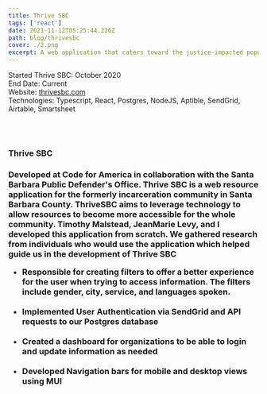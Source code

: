 ```yaml
---
title: Thrive SBC
tags: ['react']
date: 2021-11-12T05:25:44.226Z
path: blog/thrivesbc
cover: ./2.png
excerpt: A web application that caters toward the justice-impacted population
---
```


Started Thrive SBC: October 2020
</br>
End Date: Current
</br>
Website: [thrivesbc.com](https://www.thrivesbc.com/) </br>
Technologies: Typescript, React, Postgres, NodeJS, Aptible, SendGrid, Airtable, Smartsheet

</br>
</br>
<h3>Thrive SBC<h3>
Developed at Code for America in collaboration with the Santa Barbara Public Defender's Office. Thrive SBC is a web resource application for the formerly incarceration community in Santa Barbara County. ThriveSBC aims to leverage technology to allow resources to become more accessible for the whole community. Timothy Malstead, JeanMarie Levy, and I developed this application from scratch. We gathered research from individuals who would use the application which helped guide us in the development of Thrive SBC

</br>

<ul>
<li>
Responsible for creating filters to offer a better experience for the user when trying to access information. The filters include gender, city, service, and languages spoken.
</li>
</br>

<li>
Implemented User Authentication via SendGrid and API requests to our Postgres database
</li>
</br>
<li>
Created a dashboard for organizations to be able to login and update information as needed
</li>
</br>
<li>
Developed Navigation bars for mobile and desktop views using MUI
</li>
</ul>

